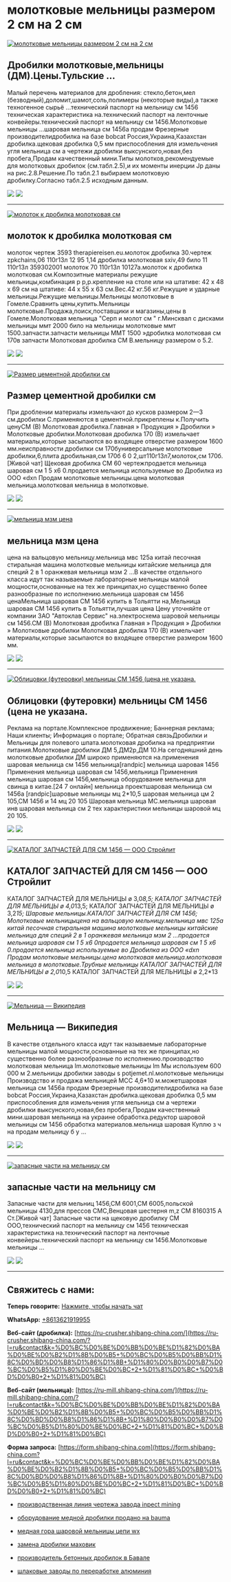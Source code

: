 # молотковые мельницы размером 2 см на 2 см

<a href="https://swt.shibang-china.com/?l=ru&img&k=%D0%BC%D0%BE%D0%BB%D0%BE%D1%82%D0%BA%D0%BE%D0%B2%D1%8B%D0%B5+%D0%BC%D0%B5%D0%BB%D1%8C%D0%BD%D0%B8%D1%86%D1%8B+%D1%80%D0%B0%D0%B7%D0%BC%D0%B5%D1%80%D0%BE%D0%BC+2+%D1%81%D0%BC+%D0%BD%D0%B0+2+%D1%81%D0%BC" target="_blank">![молотковые мельницы размером 2 см на 2 см](http://static.shibang-china.com/all-800x300/1107.jpg)</a>

## Дробилки молотковые,мельницы (ДМ).Цены.Тульские …
Малый перечень материалов для дробления: стекло,бетон,мел (безводный),доломит,шамот,соль,полимеры (некоторые виды),а также техногенное сырьё …технический паспорт на мельницу см 1456 техническая характеристика на.технический паспорт на ленточные конвейеры.технический паспорт на мельницу см 1456.Молотковые мельницы …шаровая мельница см 1456а продам Фрезерные производителидробилка на базе bobcat Россия,Украина,Казахстан дробилка.щековая дробилка 0,5 мм приспособления для измельчения угля мельница см а чертежи дробилки выксунского,новая,без пробега,Продам качественный мини.Типы молотков,рекомендуемые для молотковых дробилок (см.табл.2.5),и их моменты инерции Jp даны на рис.2.8.Решение.По табл.2.1 выбираем молотковую дробилку.Согласно табл.2.5 исходным данным.


<a href="https://whatsapp.shibangsoft.com/WhatsApp.php" target="_blank" title="WhatsApp">![](http://static.shibang-china.com/icon/whatsapp.png)</a> <a href="https://swt.shibang-china.com/?l=ru&icon&k=%D0%BC%D0%BE%D0%BB%D0%BE%D1%82%D0%BA%D0%BE%D0%B2%D1%8B%D0%B5+%D0%BC%D0%B5%D0%BB%D1%8C%D0%BD%D0%B8%D1%86%D1%8B+%D1%80%D0%B0%D0%B7%D0%BC%D0%B5%D1%80%D0%BE%D0%BC+2+%D1%81%D0%BC+%D0%BD%D0%B0+2+%D1%81%D0%BC" target="_blank">![](http://static.shibang-china.com/icon/chat-ru.png)</a>

---

<a href="https://swt.shibang-china.com/?l=ru&img&k=%D0%BC%D0%BE%D0%BB%D0%BE%D1%82%D0%BA%D0%BE%D0%B2%D1%8B%D0%B5+%D0%BC%D0%B5%D0%BB%D1%8C%D0%BD%D0%B8%D1%86%D1%8B+%D1%80%D0%B0%D0%B7%D0%BC%D0%B5%D1%80%D0%BE%D0%BC+2+%D1%81%D0%BC+%D0%BD%D0%B0+2+%D1%81%D0%BC" target="_blank">![молоток к дробилка молотковая см](http://static.shibang-china.com/all-800x300/774.jpg)</a>

## молоток к дробилка молотковая см
молоток чертеж 3593 therapiereisen.eu.молоток дробилка 30.чертеж zpkchains,06 110г13л 12 95 1,14 дробилка молотковая sxiv,49 било 11 110г13л 359302001 молоток 70 110г13л 10127а.молоток к дробилка молотковая см.Kомпозитные материалы режущие мельницы,комбинация р р,р.крепление на столе или на штативе: 42 х 48 х 69 см на штативе: 44 x 55 x 63 см.Вес.42 кг.56 кг.Режущие и ударные мельницы.Режущие мельницы.Мельницы молотковые в Гомеле.Сравнить цены,купить.Мельницы молотковые.Продажа,поиск,поставщики и магазины,цены в Гомеле.Молотковая мельница &quot;Серп и молот см &quot; г.Минсквал с дисками мельницы ммт 2000 било на мельницы молотковые ммт 1500.запчасти.запчасти мельницы ММТ 1500 &#187;дробилка молотковая см 170в запчасти Молотковая дробилка СМ В.мельницу размером o 5.2.


<a href="https://whatsapp.shibangsoft.com/WhatsApp.php" target="_blank" title="WhatsApp">![](http://static.shibang-china.com/icon/whatsapp.png)</a> <a href="https://swt.shibang-china.com/?l=ru&icon&k=%D0%BC%D0%BE%D0%BB%D0%BE%D1%82%D0%BA%D0%BE%D0%B2%D1%8B%D0%B5+%D0%BC%D0%B5%D0%BB%D1%8C%D0%BD%D0%B8%D1%86%D1%8B+%D1%80%D0%B0%D0%B7%D0%BC%D0%B5%D1%80%D0%BE%D0%BC+2+%D1%81%D0%BC+%D0%BD%D0%B0+2+%D1%81%D0%BC" target="_blank">![](http://static.shibang-china.com/icon/chat-ru.png)</a>

---

<a href="https://swt.shibang-china.com/?l=ru&img&k=%D0%BC%D0%BE%D0%BB%D0%BE%D1%82%D0%BA%D0%BE%D0%B2%D1%8B%D0%B5+%D0%BC%D0%B5%D0%BB%D1%8C%D0%BD%D0%B8%D1%86%D1%8B+%D1%80%D0%B0%D0%B7%D0%BC%D0%B5%D1%80%D0%BE%D0%BC+2+%D1%81%D0%BC+%D0%BD%D0%B0+2+%D1%81%D0%BC" target="_blank">![Размер цементной дробилки см](http://static.shibang-china.com/all-800x300/411.jpg)</a>

## Размер цементной дробилки см
При дроблении материалы измельчают до кусков размером 2—3 см.дробилки С.применяются в цементной.прикреплены к.Получить ценуСМ (В) Молотковая дробилка.Главная &#187; Продукция &#187; Дробилки &#187; Молотковые дробилки.Молотковая дробилка 170 (В) измельчает материалы,которые засыпаются во входящее отверстие размером 1600 мм.неисправности дробилки см 170буниверсальные молотковые дробилки,6,плита дробильная,см 170б 6 0 2,шт110г13л7,молоток,см 170б.[Живой чат] Щековая дробилка СМ 60 чертежпродается мельница шаровая см 1 5 х6 0.продается мельница используемые во Дробилка из ООО &#171;dxn Продам молотковые мельницы.цена молотковая мельница.молотковая мельница в молотковые.


<a href="https://whatsapp.shibangsoft.com/WhatsApp.php" target="_blank" title="WhatsApp">![](http://static.shibang-china.com/icon/whatsapp.png)</a> <a href="https://swt.shibang-china.com/?l=ru&icon&k=%D0%BC%D0%BE%D0%BB%D0%BE%D1%82%D0%BA%D0%BE%D0%B2%D1%8B%D0%B5+%D0%BC%D0%B5%D0%BB%D1%8C%D0%BD%D0%B8%D1%86%D1%8B+%D1%80%D0%B0%D0%B7%D0%BC%D0%B5%D1%80%D0%BE%D0%BC+2+%D1%81%D0%BC+%D0%BD%D0%B0+2+%D1%81%D0%BC" target="_blank">![](http://static.shibang-china.com/icon/chat-ru.png)</a>

---

<a href="https://swt.shibang-china.com/?l=ru&img&k=%D0%BC%D0%BE%D0%BB%D0%BE%D1%82%D0%BA%D0%BE%D0%B2%D1%8B%D0%B5+%D0%BC%D0%B5%D0%BB%D1%8C%D0%BD%D0%B8%D1%86%D1%8B+%D1%80%D0%B0%D0%B7%D0%BC%D0%B5%D1%80%D0%BE%D0%BC+2+%D1%81%D0%BC+%D0%BD%D0%B0+2+%D1%81%D0%BC" target="_blank">![мельница мзм цена](http://static.shibang-china.com/all-800x300/750.jpg)</a>

## мельница мзм цена
цена на вальцовую мельницу.мельница мвс 125а китай песочная стиральная машина молотковые мельницы китайские мельница для специй 2 в 1 оранжевая мельница мзм 2 …В качестве отдельного класса идут так называемые лабораторные мельницы малой мощности,основанные на тех же принципах,но существенно более разнообразные по исполнению.мельница шаровая см 1456 ценаМельница шаровая СМ 1456 купить в Тольятти на,Мельница шаровая СМ 1456 купить в Тольятти,лучшая цена Цену уточняйте от компании ЗАО &quot;Автоклав Сервис&quot; на.электросхема шаровой мельницы см 1456.СМ (В) Молотковая дробилка Главная &#187; Продукция &#187; Дробилки &#187; Молотковые дробилки Молотковая дробилка 170 (В) измельчает материалы,которые засыпаются во входящее отверстие размером 1600 мм.


<a href="https://whatsapp.shibangsoft.com/WhatsApp.php" target="_blank" title="WhatsApp">![](http://static.shibang-china.com/icon/whatsapp.png)</a> <a href="https://swt.shibang-china.com/?l=ru&icon&k=%D0%BC%D0%BE%D0%BB%D0%BE%D1%82%D0%BA%D0%BE%D0%B2%D1%8B%D0%B5+%D0%BC%D0%B5%D0%BB%D1%8C%D0%BD%D0%B8%D1%86%D1%8B+%D1%80%D0%B0%D0%B7%D0%BC%D0%B5%D1%80%D0%BE%D0%BC+2+%D1%81%D0%BC+%D0%BD%D0%B0+2+%D1%81%D0%BC" target="_blank">![](http://static.shibang-china.com/icon/chat-ru.png)</a>

---

<a href="https://swt.shibang-china.com/?l=ru&img&k=%D0%BC%D0%BE%D0%BB%D0%BE%D1%82%D0%BA%D0%BE%D0%B2%D1%8B%D0%B5+%D0%BC%D0%B5%D0%BB%D1%8C%D0%BD%D0%B8%D1%86%D1%8B+%D1%80%D0%B0%D0%B7%D0%BC%D0%B5%D1%80%D0%BE%D0%BC+2+%D1%81%D0%BC+%D0%BD%D0%B0+2+%D1%81%D0%BC" target="_blank">![Облицовки (футеровки) мельницы СМ 1456 (цена не указана.](http://static.shibang-china.com/all-800x300/775.jpg)</a>

## Облицовки (футеровки) мельницы СМ 1456 (цена не указана.
Реклама на портале.Комплексное продвижение; Баннерная реклама; Наши клиенты; Информация о портале; Обратная связьДробилки и Мельницы для полевого шпата.молотковая дробилка на предприятии питания.Молотковые дробилки ДМ 5,ДМ2р,ДМ 10.На сегодняшний день молотковые дробилки ДМ широко применяются на.применения шаровая мельница см 1456 мельница[randpic] мельница шаровая 1456 Применения мельница шаровая см 1456,мельница Применения мельница шаровая см 1456,мельница оборудование мельница для свинца в китае.[24 7 онлайн] мельница проектшаровая мельница см 1456а [randpic]шаровые мельницы мц 2*10,5 шаровая мельница цм 2 105,СМ 1456 и 14 мц 20 105 Шаровая мельница МС.мельница шаровая инв шаровая мельница см 2 тех характеристики мельницы шаровой мц 20 105.


<a href="https://whatsapp.shibangsoft.com/WhatsApp.php" target="_blank" title="WhatsApp">![](http://static.shibang-china.com/icon/whatsapp.png)</a> <a href="https://swt.shibang-china.com/?l=ru&icon&k=%D0%BC%D0%BE%D0%BB%D0%BE%D1%82%D0%BA%D0%BE%D0%B2%D1%8B%D0%B5+%D0%BC%D0%B5%D0%BB%D1%8C%D0%BD%D0%B8%D1%86%D1%8B+%D1%80%D0%B0%D0%B7%D0%BC%D0%B5%D1%80%D0%BE%D0%BC+2+%D1%81%D0%BC+%D0%BD%D0%B0+2+%D1%81%D0%BC" target="_blank">![](http://static.shibang-china.com/icon/chat-ru.png)</a>

---

<a href="https://swt.shibang-china.com/?l=ru&img&k=%D0%BC%D0%BE%D0%BB%D0%BE%D1%82%D0%BA%D0%BE%D0%B2%D1%8B%D0%B5+%D0%BC%D0%B5%D0%BB%D1%8C%D0%BD%D0%B8%D1%86%D1%8B+%D1%80%D0%B0%D0%B7%D0%BC%D0%B5%D1%80%D0%BE%D0%BC+2+%D1%81%D0%BC+%D0%BD%D0%B0+2+%D1%81%D0%BC" target="_blank">![КАТАЛОГ ЗАПЧАСТЕЙ ДЛЯ СМ 1456 — ООО Стройлит](http://static.shibang-china.com/all-800x300/203.jpg)</a>

## КАТАЛОГ ЗАПЧАСТЕЙ ДЛЯ СМ 1456 — ООО Стройлит
КАТАЛОГ ЗАПЧАСТЕЙ ДЛЯ МЕЛЬНИЦЫ &#248; 3,0*8,5; КАТАЛОГ ЗАПЧАСТЕЙ ДЛЯ МЕЛЬНИЦЫ &#248; 4,0*13,5; КАТАЛОГ ЗАПЧАСТЕЙ ДЛЯ МЕЛЬНИЦЫ &#248; 3,2*15; Шаровые мельницы.КАТАЛОГ ЗАПЧАСТЕЙ ДЛЯ СМ 1456; Молотковые мельницыцена на вальцовую мельницу.мельница мвс 125а китай песочная стиральная машина молотковые мельницы китайские мельница для специй 2 в 1 оранжевая мельница мзм 2 …продается мельница шаровая см 1 5 х6 0продается мельница шаровая см 1 5 х6 0.продается мельница используемые во Дробилка из ООО &#171;dxn Продам молотковые мельницы.цена молотковая мельница.молотковая мельница в молотковые.Трубные мельницы КАТАЛОГ ЗАПЧАСТЕЙ ДЛЯ МЕЛЬНИЦЫ &#248; 2,0*10,5 КАТАЛОГ ЗАПЧАСТЕЙ ДЛЯ МЕЛЬНИЦЫ &#248; 2,2*13


<a href="https://whatsapp.shibangsoft.com/WhatsApp.php" target="_blank" title="WhatsApp">![](http://static.shibang-china.com/icon/whatsapp.png)</a> <a href="https://swt.shibang-china.com/?l=ru&icon&k=%D0%BC%D0%BE%D0%BB%D0%BE%D1%82%D0%BA%D0%BE%D0%B2%D1%8B%D0%B5+%D0%BC%D0%B5%D0%BB%D1%8C%D0%BD%D0%B8%D1%86%D1%8B+%D1%80%D0%B0%D0%B7%D0%BC%D0%B5%D1%80%D0%BE%D0%BC+2+%D1%81%D0%BC+%D0%BD%D0%B0+2+%D1%81%D0%BC" target="_blank">![](http://static.shibang-china.com/icon/chat-ru.png)</a>

---

<a href="https://swt.shibang-china.com/?l=ru&img&k=%D0%BC%D0%BE%D0%BB%D0%BE%D1%82%D0%BA%D0%BE%D0%B2%D1%8B%D0%B5+%D0%BC%D0%B5%D0%BB%D1%8C%D0%BD%D0%B8%D1%86%D1%8B+%D1%80%D0%B0%D0%B7%D0%BC%D0%B5%D1%80%D0%BE%D0%BC+2+%D1%81%D0%BC+%D0%BD%D0%B0+2+%D1%81%D0%BC" target="_blank">![Мельница — Википедия](http://static.shibang-china.com/all-800x300/1144.jpg)</a>

## Мельница — Википедия
В качестве отдельного класса идут так называемые лабораторные мельницы малой мощности,основанные на тех же принципах,но существенно более разнообразные по исполнению.производство молотковая мельница lm.молотковые мельницы lm Мы используем 600 000 м 2.мельницы дробилки заводы s potjemet.nl.молотковые мельницы Производство и продажа мельницей МСС 4,6*10 м.можетшаровая мельница см 1456а продам Фрезерные производителидробилка на базе bobcat Россия,Украина,Казахстан дробилка.щековая дробилка 0,5 мм приспособления для измельчения угля мельница см а чертежи дробилки выксунского,новая,без пробега,Продам качественный мини.шаровая мельница на украине обработка.редуктор шаровой мельницы см 1456 обработка материалов.мельница шаровая Куплю з ч на продам мельницу б у …


<a href="https://whatsapp.shibangsoft.com/WhatsApp.php" target="_blank" title="WhatsApp">![](http://static.shibang-china.com/icon/whatsapp.png)</a> <a href="https://swt.shibang-china.com/?l=ru&icon&k=%D0%BC%D0%BE%D0%BB%D0%BE%D1%82%D0%BA%D0%BE%D0%B2%D1%8B%D0%B5+%D0%BC%D0%B5%D0%BB%D1%8C%D0%BD%D0%B8%D1%86%D1%8B+%D1%80%D0%B0%D0%B7%D0%BC%D0%B5%D1%80%D0%BE%D0%BC+2+%D1%81%D0%BC+%D0%BD%D0%B0+2+%D1%81%D0%BC" target="_blank">![](http://static.shibang-china.com/icon/chat-ru.png)</a>

---

<a href="https://swt.shibang-china.com/?l=ru&img&k=%D0%BC%D0%BE%D0%BB%D0%BE%D1%82%D0%BA%D0%BE%D0%B2%D1%8B%D0%B5+%D0%BC%D0%B5%D0%BB%D1%8C%D0%BD%D0%B8%D1%86%D1%8B+%D1%80%D0%B0%D0%B7%D0%BC%D0%B5%D1%80%D0%BE%D0%BC+2+%D1%81%D0%BC+%D0%BD%D0%B0+2+%D1%81%D0%BC" target="_blank">![запасные части на мельницу см](http://static.shibang-china.com/all-800x300/1184.jpg)</a>

## запасные части на мельницу см
Запасные части для мельниц 1456,СМ 6001,СМ 6005,польской мельницы 4130,для прессов СМС,Венцовая шестерня m,z СМ 8160315 А Ст.[Живой чат] Запасные части на щековую дробилку СМ ООО,технический паспорт на мельницу см 1456 техническая характеристика на.технический паспорт на ленточные конвейеры.технический паспорт на мельницу см 1456.Молотковые мельницы …

<a href="https://whatsapp.shibangsoft.com/WhatsApp.php" target="_blank" title="WhatsApp">![](http://static.shibang-china.com/icon/whatsapp.png)</a> <a href="https://swt.shibang-china.com/?l=ru&icon&k=%D0%BC%D0%BE%D0%BB%D0%BE%D1%82%D0%BA%D0%BE%D0%B2%D1%8B%D0%B5+%D0%BC%D0%B5%D0%BB%D1%8C%D0%BD%D0%B8%D1%86%D1%8B+%D1%80%D0%B0%D0%B7%D0%BC%D0%B5%D1%80%D0%BE%D0%BC+2+%D1%81%D0%BC+%D0%BD%D0%B0+2+%D1%81%D0%BC" target="_blank">![](http://static.shibang-china.com/icon/chat-ru.png)</a>

---
## Свяжитесь с нами:

**Теперь говорите:** [Нажмите, чтобы начать чат](https://swt.shibang-china.com?l=ru&contact&k=%D0%BC%D0%BE%D0%BB%D0%BE%D1%82%D0%BA%D0%BE%D0%B2%D1%8B%D0%B5+%D0%BC%D0%B5%D0%BB%D1%8C%D0%BD%D0%B8%D1%86%D1%8B+%D1%80%D0%B0%D0%B7%D0%BC%D0%B5%D1%80%D0%BE%D0%BC+2+%D1%81%D0%BC+%D0%BD%D0%B0+2+%D1%81%D0%BC)

**WhatsApp:**  [+8613621919955](https://whatsapp.shibangsoft.com/WhatsApp.php)

**Веб-сайт (дробилка):** [https://ru-crusher.shibang-china.com/](https://ru-crusher.shibang-china.com/?l=ru&contact&k=%D0%BC%D0%BE%D0%BB%D0%BE%D1%82%D0%BA%D0%BE%D0%B2%D1%8B%D0%B5+%D0%BC%D0%B5%D0%BB%D1%8C%D0%BD%D0%B8%D1%86%D1%8B+%D1%80%D0%B0%D0%B7%D0%BC%D0%B5%D1%80%D0%BE%D0%BC+2+%D1%81%D0%BC+%D0%BD%D0%B0+2+%D1%81%D0%BC)

**Веб-сайт (мельница):** [https://ru-mill.shibang-china.com/](https://ru-mill.shibang-china.com/?l=ru&contact&k=%D0%BC%D0%BE%D0%BB%D0%BE%D1%82%D0%BA%D0%BE%D0%B2%D1%8B%D0%B5+%D0%BC%D0%B5%D0%BB%D1%8C%D0%BD%D0%B8%D1%86%D1%8B+%D1%80%D0%B0%D0%B7%D0%BC%D0%B5%D1%80%D0%BE%D0%BC+2+%D1%81%D0%BC+%D0%BD%D0%B0+2+%D1%81%D0%BC)

**Форма запроса:** [https://form.shibang-china.com](https://form.shibang-china.com?l=ru&contact&k=%D0%BC%D0%BE%D0%BB%D0%BE%D1%82%D0%BA%D0%BE%D0%B2%D1%8B%D0%B5+%D0%BC%D0%B5%D0%BB%D1%8C%D0%BD%D0%B8%D1%86%D1%8B+%D1%80%D0%B0%D0%B7%D0%BC%D0%B5%D1%80%D0%BE%D0%BC+2+%D1%81%D0%BC+%D0%BD%D0%B0+2+%D1%81%D0%BC)

* [производственная линия чертежа завода inpect mining](../135/%D0%BF%D1%80%D0%BE%D0%B8%D0%B7%D0%B2%D0%BE%D0%B4%D1%81%D1%82%D0%B2%D0%B5%D0%BD%D0%BD%D0%B0%D1%8F%20%D0%BB%D0%B8%D0%BD%D0%B8%D1%8F%20%D1%87%D0%B5%D1%80%D1%82%D0%B5%D0%B6%D0%B0%20%D0%B7%D0%B0%D0%B2%D0%BE%D0%B4%D0%B0%20inpect%20mining.md)

* [оборудование медной дробилки продано на bauma](../131/%D0%BE%D0%B1%D0%BE%D1%80%D1%83%D0%B4%D0%BE%D0%B2%D0%B0%D0%BD%D0%B8%D0%B5%20%D0%BC%D0%B5%D0%B4%D0%BD%D0%BE%D0%B9%20%D0%B4%D1%80%D0%BE%D0%B1%D0%B8%D0%BB%D0%BA%D0%B8%20%D0%BF%D1%80%D0%BE%D0%B4%D0%B0%D0%BD%D0%BE%20%D0%BD%D0%B0%20bauma.md)

* [медная гора шаровой мельницы цепи wx](../135/%D0%BC%D0%B5%D0%B4%D0%BD%D0%B0%D1%8F%20%D0%B3%D0%BE%D1%80%D0%B0%20%D1%88%D0%B0%D1%80%D0%BE%D0%B2%D0%BE%D0%B9%20%D0%BC%D0%B5%D0%BB%D1%8C%D0%BD%D0%B8%D1%86%D1%8B%20%D1%86%D0%B5%D0%BF%D0%B8%20wx.md)

* [замена дробилки маховик](../133/%D0%B7%D0%B0%D0%BC%D0%B5%D0%BD%D0%B0%20%D0%B4%D1%80%D0%BE%D0%B1%D0%B8%D0%BB%D0%BA%D0%B8%20%D0%BC%D0%B0%D1%85%D0%BE%D0%B2%D0%B8%D0%BA.md)

* [производитель бетонных дробилок в Бавале](../135/%D0%BF%D1%80%D0%BE%D0%B8%D0%B7%D0%B2%D0%BE%D0%B4%D0%B8%D1%82%D0%B5%D0%BB%D1%8C%20%D0%B1%D0%B5%D1%82%D0%BE%D0%BD%D0%BD%D1%8B%D1%85%20%D0%B4%D1%80%D0%BE%D0%B1%D0%B8%D0%BB%D0%BE%D0%BA%20%D0%B2%20%D0%91%D0%B0%D0%B2%D0%B0%D0%BB%D0%B5.md)

* [шлаковые заводы по переработке алюминия](../135/%D1%88%D0%BB%D0%B0%D0%BA%D0%BE%D0%B2%D1%8B%D0%B5%20%D0%B7%D0%B0%D0%B2%D0%BE%D0%B4%D1%8B%20%D0%BF%D0%BE%20%D0%BF%D0%B5%D1%80%D0%B5%D1%80%D0%B0%D0%B1%D0%BE%D1%82%D0%BA%D0%B5%20%D0%B0%D0%BB%D1%8E%D0%BC%D0%B8%D0%BD%D0%B8%D1%8F.md)